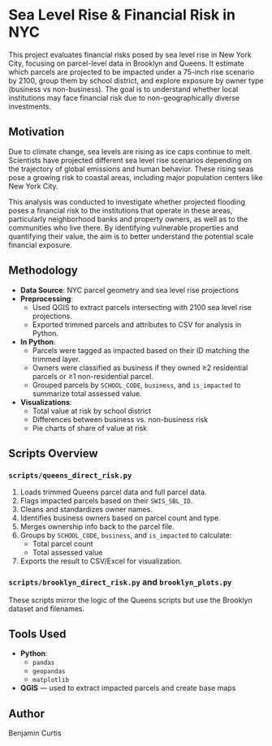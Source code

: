 # Sea Level Rise & Financial Risk in NYC

This project evaluates financial risks posed by sea level rise in New York City, focusing on parcel-level data in Brooklyn and Queens. It estimate which parcels are projected to be impacted under a 75-inch rise scenario by 2100, group them by school district, and explore exposure by owner type (business vs non-business). The goal is to understand whether local institutions may face financial risk due to non-geographically diverse investments.


## Motivation

Due to climate change, sea levels are rising as ice caps continue to melt. Scientists have projected different sea level rise scenarios depending on the trajectory of global emissions and human behavior. These rising seas pose a growing risk to coastal areas, including major population centers like New York City. 

This analysis was conducted to investigate whether projected flooding poses a financial risk to the institutions that operate in these areas, particularly neighborhood banks and property owners, as well as to the communities who live there. By identifying vulnerable properties and quantifying their value, the aim is to better understand the potential scale financial exposure.

## Methodology

- **Data Source**: NYC parcel geometry and sea level rise projections
- **Preprocessing**:
  - Used QGIS to extract parcels intersecting with 2100 sea level rise projections.
  - Exported trimmed parcels and attributes to CSV for analysis in Python.
- **In Python**:
  - Parcels were tagged as impacted based on their ID matching the trimmed layer.
  - Owners were classified as business if they owned ≥2 residential parcels or ≥1 non-residential parcel.
  - Grouped parcels by `SCHOOL_CODE`, `business`, and `is_impacted` to summarize total assessed value.
- **Visualizations**:
  - Total value at risk by school district
  - Differences between business vs. non-business risk
  - Pie charts of share of value at risk

## Scripts Overview

### `scripts/queens_direct_risk.py`
1. Loads trimmed Queens parcel data and full parcel data.
2. Flags impacted parcels based on their `SWIS_SBL_ID`.
3. Cleans and standardizes owner names.
4. Identifies business owners based on parcel count and type.
5. Merges ownership info back to the parcel file.
6. Groups by `SCHOOL_CODE`, `business`, and `is_impacted` to calculate:
   - Total parcel count
   - Total assessed value
7. Exports the result to CSV/Excel for visualization.



### `scripts/brooklyn_direct_risk.py` and `brooklyn_plots.py`
These scripts mirror the logic of the Queens scripts but use the Brooklyn dataset and filenames.




## Tools Used

- **Python**:
  - `pandas` 
  - `geopandas` 
  - `matplotlib` 
- **QGIS** — used to extract impacted parcels and create base maps

## Author

Benjamin Curtis